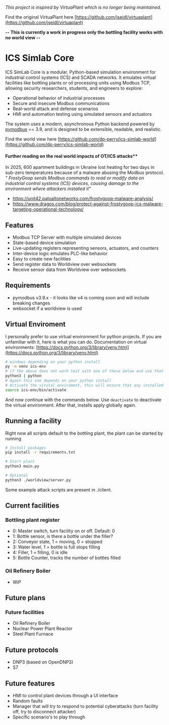 _This project is inspired by VirtuaPlant which is no longer being maintained._

Find the original VirtuaPlant here [https://github.com/jseidl/virtuaplant](https://github.com/jseidl/virtuaplant)


**-- This is currently a work in progress only the bottling facility works with no world view --** 

# ICS Simlab Core
ICS SimLab Core is a modular, Python-based simulation environment for industrial control systems (ICS) and SCADA networks. It emulates virtual facilities like bottling plants or oil processing units using Modbus TCP, allowing security researchers, students, and engineers to explore:

- Operational behavior of industrial processes
- Secure and insecure Modbus communications
- Real-world attack and defense scenarios
- HMI and automation testing using simulated sensors and actuators

The system uses a modern, asynchronous Python backend powered by [pymodbus](https://github.com/pymodbus-dev/pymodbus) == 3.9, and is designed to be extensible, readable, and realistic.

Find the world view here [https://github.com/dp-perry/ics-simlab-world](https://github.com/dp-perry/ics-simlab-world)

#### Further reading on the real world impacts of OT/ICS attacks**
In 2025, 600 apartment buildings in Ukraine lost heating for two days in sub-zero temperatures because of a malware abusing the Modbus protocol.
*" FrostyGoop sends Modbus commands to read or modify data on industrial control systems (ICS) devices, causing damage to the environment where attackers installed it"*
- https://unit42.paloaltonetworks.com/frostygoop-malware-analysis/
- https://www.dragos.com/blog/protect-against-frostygoop-ics-malware-targeting-operational-technology/

## Features
- Modbus TCP Server with multiple simulated devices
- State-based device simulation
- Live-updating registers representing sensors, actuators, and counters
- Inter-device logic emulates PLC-like behavior
- Easy to create new facilities
- Send register data to Worldview over websockets
- Receive sensor data from Worldview over websockets

## Requirements
- pymodbus v3.9.x - it looks like v4 is coming soon and will include breaking changes
- websocket if a worldview is used

## Virtual Enviroment
I personally prefer to use virtual environment for python projects. If you are unfamiliar with it, here is what you can do.
Documentation on virtual environments: [https://docs.python.org/3/library/venv.html](https://docs.python.org/3/library/venv.html)
```bash
# windows depending on your python install
py -m venv ics-env
# if the above does not work test with one of these below and use that option for all commands
python3 | python
# Again this one depends on your python install
# Activate the virutal enviroment, this will ensure that any installed packages only apply to this project.
source ics-env/bin/activate
```
And now continue with the commands below. Use ```deactivate``` to deactivate the virtual environment. After that, installs apply
globally again.

## Running a facility
Right now all scripts default to the bottling plant, the plant can be started by running
```bash
# Install packages
pip install -r requirements.txt

# Start plant
python3 main.py

# Optional
python3 ./worldview/server.py
```

Some example attack scripts are present in ./client.

## Current facilities
### Bottling plant register
- 0: Master switch, turn facility on or off. Default: 0
- 1: Bottle sensor, is there a bottle under the filler?
- 2: Conveyor state, 1 = moving, 0 = stopped
- 3: Water level, 1 = bottle is full stops filling
- 4: Filler, 1 = filling, 0 is idle
- 5: Bottle Counter, tracks the number of bottles filled

### Oil Refinery Boiler
- WiP

## Future plans

### Future facilities
- Oil Refinery Boiler
- Nuclear Power Plant Reactor
- Steel Plant Furnace

## Future protocols
- DNP3 (based on OpenDNP3)
- S7

## Future features
- HMI to control plant devices through a UI interface
- Random faults
- Manager that will try to respond to potential cyberattacks (turn facility off, try to disconnect attacker)
- Specific scenario's to play through